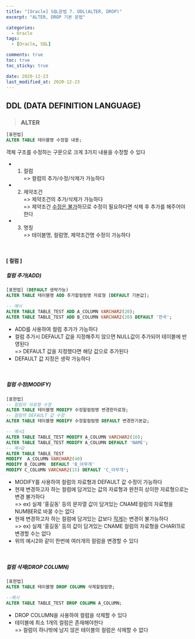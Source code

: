 ```yaml
---
title: "[Oracle] SQL문법 7. DDL(ALTER, DROP)"
excerpt: "ALTER, DROP 기본 문법"

categories:
  - Oracle
tags:
  - [Oracle, SQL]

comments: true
toc: true
toc_sticky: true

date: 2020-12-23
last_modified_at: 2020-12-23
---
```


## DDL (DATA DEFINITION LANGUAGE)

> ### ALTER

```sql
[표현법]
ALTER TABLE 테이블명 수정할 내용;
```

객체 구조를 수정하는 구문으로 크게 3가지 내용을 수정할 수 있다

- 1. 컬럼  
     => 컬럼의 추가/수정/삭제가 가능하다
- 2. 제약조건  
     => 제약조건의 추가/삭제가 가능하다  
     => 제약조건 <u>수정은 불가</u>하므로 수정이 필요하다면 삭제 후 추가를 해주어야 한다
- 3. 명칭  
     => 테이블명, 컬럼명, 제약조건명 수정이 가능하다

<br>

#### [ 컬럼 ]

##### 컬럼 추가(ADD)

```sql
[표현법] (DEFAULT 생략가능)
ALTER TABLE 테이블명 ADD 추가할컬럼명 자료형 [DEFAULT 기본값];

-- 예시
ALTER TABLE TABLE_TEST ADD A_COLUMN VARCHAR2(20);
ALTER TABLE TABLE_TEST ADD B_COLUMN VARCHAR2(20) DEFAULT '한국';
```

- ADD를 사용하여 컬럼 추가가 가능하다
- 컬럼 추가시 DEFAULT 값을 지정해주지 않으면 NULL값이 추가되어 테이블에 반영된다  
   => DEFAULT 값을 지정했다면 해당 값으로 추가된다
- DEFAULT 값 지정은 생략 가능하다

<br>

##### 컬럼 수정(MODIFY)

```sql
[표현법]
-- 컬럼의 자료형 수정
ALTER TABLE 테이블명 MODIFY 수정할컬럼명 변경한자료형;
-- 컬럼의 DEFAULT 값 수정
ALTER TABLE 테이블명 MODIFY 수정할컬럼명 DEFAULT 변경한기본값;

-- 예시1
ALTER TABLE TABLE_TEST MODIFY A_COLUMN VARCHAR2(10);
ALTER TABLE TABLE_TEST MODIFY A_COLUMN DEFAULT 'NAME';
-- 예시2
ALTER TABLE TABLE_TEST
MODIFY  A_COLUMN VARCHAR2(40)
MODIFY B_COLUMN  DEFAULT 'B_아무개'
MODIFY C_COLUMN VARCHAR2(15) DEFAULT 'C_아무개';
```

- MODIFY를 사용하여 컬럼의 자료형과 DEFAULT 값 수정이 가능하다
- 현재 변경하고자 하는 컬럼에 담겨있는 값의 자료형과 완전히 상이한 자료형으로는 변경 불가하다  
   => ex) 실제 '홍길동' 등의 문자열 값이 담겨있는 CNAME컬럼의 자료형을 NUMBER로 바꿀 수는 없다
- 현재 변경하고자 하는 컬럼에 담겨있는 값보다 <u>작게</u>는 변경이 불가능하다  
   => ex) 실제 '홍길동' 등의 값이 담겨있는 CNAME 컬럼의 자료형을 CHAR(1)로 변경할 수는 없다
- 위의 예시2와 같이 한번에 여러개의 컬럼을 변경할 수 있다

<br>

##### 컬럼 삭제(DROP COLUMN)

```sql
[표현법]
ALTER TABLE 테이블명 DROP COLUMN 삭제할컬럼명;

--예시
ALTER TABLE TABLE_TEST DROP COLUMN A_COLUMN;
```

- DROP COLUMN을 사용하여 컬럼을 삭제할 수 있다
- 테이블에 최소 1개의 컬럼은 존재해야한다  
   => 컬럼이 하나밖에 남지 않은 테이블의 컬럼은 삭제할 수 없다
